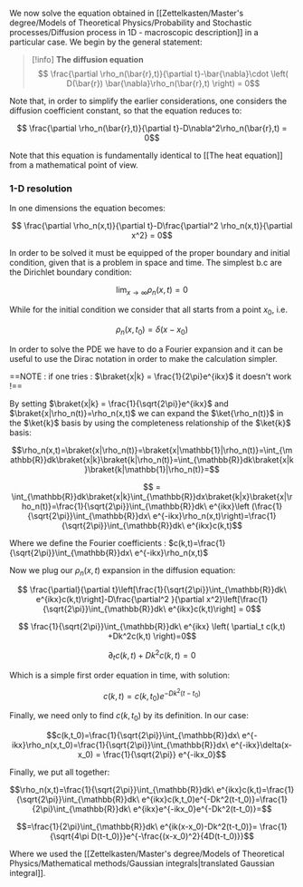 We now solve the equation obtained in [[Zettelkasten/Master's degree/Models of Theoretical Physics/Probability and Stochastic processes/Diffusion process in 1D - macroscopic description]] in a particular case.
We begin by the general statement:

>[!info] **The diffusion equation**
>$$ \frac{\partial \rho_n(\bar{r},t)}{\partial t}-\bar{\nabla}\cdot \left( D(\bar{r}) \bar{\nabla}\rho_n(\bar{r},t) \right)  = 0$$

Note that, in order to simplify the earlier considerations, one considers the diffusion coefficient constant, so that the equation reduces to:

$$ \frac{\partial \rho_n(\bar{r},t)}{\partial t}-D\nabla^2\rho_n(\bar{r},t)   = 0$$

Note that this equation is fundamentally identical to [[The heat equation]] from a mathematical point of view.

### 1-D resolution

In one dimensions the equation becomes:

$$ \frac{\partial \rho_n(x,t)}{\partial t}-D\frac{\partial^2 \rho_n(x,t)}{\partial x^2}   = 0$$

In order to be solved it must be equipped of the proper boundary and initial condition, given that is a problem in space and time. The simplest b.c are the Dirichlet boundary condition:

$$ \lim_{x\to\infty} \rho_n(x,t) = 0 $$

While for the initial condition we consider that all starts from a point $x_0$, i.e.

$$ \rho_n(x,t_0) = \delta(x-x_0) $$

In order to solve the PDE we have to do a Fourier expansion and it can be useful to use the Dirac notation in order to make the calculation simpler.

==NOTE : if one tries : $\braket{x|k} = \frac{1}{2\pi}e^{ikx}$ it doesn't work !==

By setting $\braket{x|k} = \frac{1}{\sqrt{2\pi}}e^{ikx}$ and $\braket{x|\rho_n(t)}=\rho_n(x,t)$ we can expand the $\ket{\rho_n(t)}$ in the $\ket{k}$ basis by using the completeness relationship of the $\ket{k}$ basis:

$$\rho_n(x,t)=\braket{x|\rho_n(t)}=\braket{x|\mathbb{1}|\rho_n(t)}=\int_{\mathbb{R}}dk\braket{x|k}\braket{k|\rho_n(t)}=\int_{\mathbb{R}}dk\braket{x|k}\braket{k|\mathbb{1}|\rho_n(t)}=$$

$$ = \int_{\mathbb{R}}dk\braket{x|k}\int_{\mathbb{R}}dx\braket{k|x}\braket{x|\rho_n(t)}=\frac{1}{\sqrt{2\pi}}\int_{\mathbb{R}}dk\ e^{ikx}\left (\frac{1}{\sqrt{2\pi}}\int_{\mathbb{R}}dx\ e^{-ikx}\rho_n(x,t)\right)=\frac{1}{\sqrt{2\pi}}\int_{\mathbb{R}}dk\ e^{ikx}c(k,t)$$

Where we define the Fourier coefficients : $c(k,t)=\frac{1}{\sqrt{2\pi}}\int_{\mathbb{R}}dx\ e^{-ikx}\rho_n(x,t)$

Now we plug our $\rho_n(x,t)$ expansion in the diffusion equation:

$$ \frac{\partial}{\partial t}\left[\frac{1}{\sqrt{2\pi}}\int_{\mathbb{R}}dk\ e^{ikx}c(k,t)\right]-D\frac{\partial^2 }{\partial x^2}\left[\frac{1}{\sqrt{2\pi}}\int_{\mathbb{R}}dk\ e^{ikx}c(k,t)\right]   = 0$$

$$ \frac{1}{\sqrt{2\pi}}\int_{\mathbb{R}}dk\ e^{ikx} \left( \partial_t c(k,t) +Dk^2c(k,t) \right)=0$$

$$ \partial_t c(k,t) +Dk^2c(k,t) =0$$

Which is a simple first order equation in time, with solution:

$$ c(k,t) = c(k,t_0)e^{-Dk^2(t-t_0)} $$

Finally, we need only to find $c(k,t_0)$ by its definition. In our case:

$$c(k,t_0)=\frac{1}{\sqrt{2\pi}}\int_{\mathbb{R}}dx\ e^{-ikx}\rho_n(x,t_0)=\frac{1}{\sqrt{2\pi}}\int_{\mathbb{R}}dx\ e^{-ikx}\delta(x-x_0) = \frac{1}{\sqrt{2\pi}} e^{-ikx_0}$$

Finally, we put all together:

$$\rho_n(x,t)=\frac{1}{\sqrt{2\pi}}\int_{\mathbb{R}}dk\ e^{ikx}c(k,t)=\frac{1}{\sqrt{2\pi}}\int_{\mathbb{R}}dk\ e^{ikx}c(k,t_0)e^{-Dk^2(t-t_0)}=\frac{1}{2\pi}\int_{\mathbb{R}}dk\ e^{ikx}e^{-ikx_0}e^{-Dk^2(t-t_0)}=$$

$$=\frac{1}{2\pi}\int_{\mathbb{R}}dk\ e^{ik(x-x_0)-Dk^2(t-t_0)}= \frac{1}{\sqrt{4\pi D(t-t_0)}}e^{-\frac{(x-x_0)^2}{4D(t-t_0)}}$$

Where we used the [[Zettelkasten/Master's degree/Models of Theoretical Physics/Mathematical methods/Gaussian integrals|translated Gaussian integral]].
